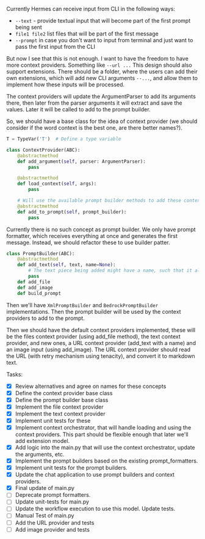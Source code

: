 Currently Hermes can receive input from CLI in the following ways:
- `--text` - provide textual input that will become part of the first prompt being sent
- `file1 file2` list files that will be part of the first message
- `--prompt` in case you don't want to input from terminal and just want to pass the first input from the CLI

But now I see that this is not enough.
I want to have the freedom to have more context providers.
Something like `--url ...`
This design should also support extensions. There should be a folder, where the users can add their own extensions, which will add new CLI arguments `--...`, and allow them to implement how these inputs will be processed.

The context providers will update the ArgumentParser to add its arguments there, then later from the parser arguments it will extract and save the values. Later it will be called to add to the prompt builder.

So, we should have a base class for the idea of context provider (we should consider if the word context is the best one, are there better names?).
```python
T = TypeVar('T')  # Define a type variable

class ContextProvider(ABC):
	@abstractmethod
	def add_argument(self, parser: ArgumentParser):
		pass

	@abstractmethod
	def load_context(self, args):
		pass

	# Will use the available prompt builder methods to add these context pieces to it
	@abstractmethod
	def add_to_prompt(self, prompt_builder):
		pass

```

Currently there is no such concept as prompt builder. We only have prompt formatter, which receives everything at once and generates the first message. Instead, we should refactor these to use builder patter.

```python
class PromptBuilder(ABC):
    @abstractmethod
    def add_text(self, text, name=None):
	    # The text piece being added might have a name, such that it allows the user to reference it from another piece
	    pass
	def add_file
	def add_image
	def build_prompt
```

Then we'll have `XmlPromptBuilder` and `BedrockPromptBuilder` implementations. Then the prompt builder will be used by the context providers to add to the prompt.

Then we should have the default context providers implemented, these will be the files context provider (using add_file method), the text context provider, and new ones, a URL context provider (add_text with a name) and an image input (using add_image).
The URL context provider should read the URL (with retry mechanism using tenacity), and convert it to markdown text.

Tasks:
- [x] Review alternatives and agree on names for these concepts
- [x] Define the context provider base class
- [x] Define the prompt builder base class
- [x] Implement the file context provider
- [x] Implement the text context provider
- [x] Implement unit tests for these
- [x] Implement context orchestrator, that will handle loading and using the context providers. This part should be flexible enough that later we'll add extension model.
- [x] Add logic into the main.py that will use the context orchestrator, update the arguments, etc.
- [x] Implement the prompt builders based on the existing prompt_formatters.
- [x] Implement unit tests for the prompt builders.
- [x] Update the chat application to use prompt builders and context providers.
- [x] Final update of main.py
- [ ] Deprecate prompt formatters.
- [ ] Update unit-tests for main.py
- [ ] Update the workflow execution to use this model. Update tests.
- [ ] Manual Test of main.py
- [ ] Add the URL provider and tests
- [ ] Add image provider and tests